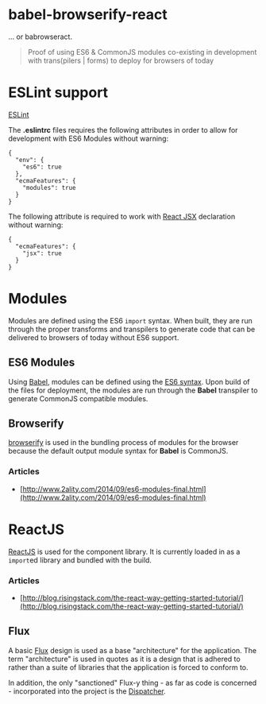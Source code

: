 # babel-browserify-react
... or babrowseract.

> Proof of using ES6 &amp; CommonJS modules co-existing in development with trans(pilers | forms) to deploy for browsers of today

ESLint support
===
[ESLint](http://eslint.org/)

The __.eslintrc__ files requires the following attributes in order to allow for development with ES6 Modules without warning:

```
{
  "env": {
    "es6": true
  },
  "ecmaFeatures": {
    "modules": true
  }
}
```

The following attribute is required to work with [React JSX](https://facebook.github.io/react/docs/jsx-in-depth.html) declaration without warning:

```
{
  "ecmaFeatures": {
    "jsx": true
  }
}
```

Modules
===
Modules are defined using the ES6 `import` syntax. When built, they are run through the proper transforms and transpilers to generate code that can be delivered to browsers of today without ES6 support.

ES6 Modules
---
Using [Babel](https://babeljs.io/), modules can be defined using the [ES6 syntax](https://babeljs.io/docs/usage/modules/). Upon build of the files for deployment, the modules are run through the __Babel__ transpiler to generate CommonJS compatible modules.

Browserify
---
[browserify](http://browserify.org/) is used in the bundling process of modules for the browser because the default output module syntax for __Babel__ is CommonJS.

### Articles
* [http://www.2ality.com/2014/09/es6-modules-final.html](http://www.2ality.com/2014/09/es6-modules-final.html)

ReactJS
===
[ReactJS](https://facebook.github.io/react/index.html) is used for the component library. It is currently loaded in as a `import`ed library and bundled with the build.

### Articles
* [http://blog.risingstack.com/the-react-way-getting-started-tutorial/](http://blog.risingstack.com/the-react-way-getting-started-tutorial/)

Flux
---
A basic [Flux](https://facebook.github.io/flux/docs/todo-list.html) design is used as a base "architecture" for the application. The term "architecture" is used in quotes as it is a design that is adhered to rather than a suite of libraries that the application is forced to conform to.

In addition, the only "sanctioned" Flux-y thing - as far as code is concerned - incorporated into the project is the [Dispatcher](https://facebook.github.io/flux/docs/dispatcher.html).
